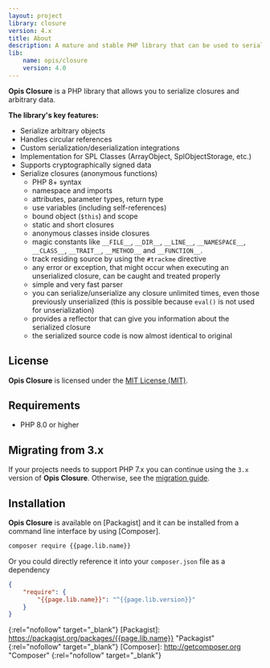 ```yaml
---
layout: project
library: closure
version: 4.x
title: About
description: A mature and stable PHP library that can be used to serialize closures and arbitrary data
lib: 
    name: opis/closure
    version: 4.0
---
```


**Opis Closure** is a PHP library that allows you to serialize closures and arbitrary data.

**The library's key features:**

- Serialize arbitrary objects
- Handles circular references
- Custom serialization/deserialization integrations
- Implementation for SPL Classes (ArrayObject, SplObjectStorage, etc.)
- Supports cryptographically signed data
- Serialize closures (anonymous functions)
  - PHP 8+ syntax
  - namespace and imports
  - attributes, parameter types, return type
  - use variables (including self-references)
  - bound object (`$this`) and scope
  - static and short closures
  - anonymous classes inside closures
  - magic constants like `__FILE__`, `__DIR__`, `__LINE__`, `__NAMESPACE__`, `__CLASS__`,
  `__TRAIT__`, `__METHOD__` and `__FUNCTION__`.
  - track residing source by using the `#trackme` directive
  - any error or exception, that might occur when executing an unserialized closure, can be caught and treated properly
  - simple and very fast parser
  - you can serialize/unserialize any closure unlimited times, even those previously unserialized
    (this is possible because `eval()` is not used for unserialization)
  - provides a reflector that can give you information about the serialized closure
  - the serialized source code is now almost identical to original

## License
**Opis Closure** is licensed under the [MIT License (MIT)][mit_license].

## Requirements

* PHP 8.0 or higher

## Migrating from 3.x

If your projects needs to support PHP 7.x you can continue using the `3.x` version
of **Opis Closure**. Otherwise, see the [migration guide](./migrate.html).
 
## Installation

**Opis Closure** is available on [Packagist] and it can be installed from a 
command line interface by using [Composer]. 

```bash
composer require {{page.lib.name}}
```

Or you could directly reference it into your `composer.json` file as a dependency

```json
{
    "require": {
        "{{page.lib.name}}": "^{{page.lib.version}}"
    }
}
```

[mit_license]: http://opensource.org/licenses/MIT "Project license" 
{:rel="nofollow" target="_blank"}
[Packagist]: https://packagist.org/packages/{{page.lib.name}} "Packagist" 
{:rel="nofollow" target="_blank"}
[Composer]: http://getcomposer.org "Composer" 
{:rel="nofollow" target="_blank"}
